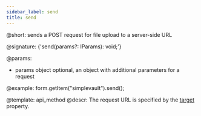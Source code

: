 ```yaml
---
sidebar_label: send
title: send
---          
```


@short: sends a POST request for file upload to a server-side URL

@signature: {'send(params?: IParams): void;'}

@params:
* params   object     optional, an object with additional parameters for a request

@example:
form.getItem("simplevault").send();

@template: api_method
@descr:
The request URL is specified by the [target](form/simplevault.md#addingsimplevault) property.

